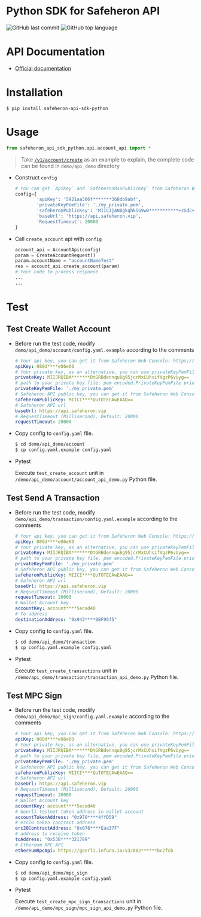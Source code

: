 # Python SDK for Safeheron API

![GitHub last commit](https://img.shields.io/github/last-commit/Safeheron/safeheron-api-sdk-python)
![GitHub top language](https://img.shields.io/github/languages/top/Safeheron/safeheron-api-sdk-python?color=red)

# API Documentation
- [Official documentation](https://docs.safeheron.com/api/index.html)

# Installation

```shell
$ pip install safeheron-api-sdk-python
```

# Usage
```python
from safeheron_api_sdk_python.api.account_api import *
```

> Take [`/v1/account/create`](https://docs.safeheron.com/api/index.html) as an example to explain, the complete code can be found in `demo/api_demo` directory

* Construct `config`
    ```python
    # You can get `ApiKey` and `SafeheronRsaPublicKey` from Safeheron Web Console: https://www.safeheron.com/console.
    config={
            'apiKey': '5921aa306f*******368db9abf', 
            'privateKeyPemFile': './my_private.pem',
            'safeheronPublicKey': 'MIICIjANBgkqhkiG9w0***********+zSdC+8eBdZyI7nMdPIj6xOhUCAwEAAQ==',
            'baseUrl': 'https://api.safeheron.vip',
            'RequestTimeout': 20000
  }
    ```
* Call `create_account` api with `config`
    ```python
    account_api = AccountApi(config)
    param = CreateAccountRequest()
    param.accountName = "accountNameTest"
    res = account_api.create_account(param)
    # Your code to process response
    ...
    ...
    ```

# Test

## Test Create Wallet Account
* Before run the test code, modify `demo/api_demo/account/config.yaml.example` according to the comments
    ```yaml
    # Your api key, you can get it from Safeheron Web Console: https://www.safeheron.com/console.
    apiKey: 080d****e06e60
    # Your private key, as an alternative, you can use privateKeyPemFile to config your private key
    privateKey: MIIJRQIBA*******DtGRBdennqu8g95jcrMxCUhsifVgzP6vUyg==
    # path to your private key file, pem encoded.PrivateKeyPemFile priority is higher than privateKey.
    privateKeyPemFile: './my_private.pem'
    # Safeheron API public key, you can get it from Safeheron Web Console: https://www.safeheron.com/console.
    safeheronPublicKey: MIICI****QuTOTECAwEAAQ==
    # Safeheron API url
    baseUrl: https://api.safeheron.vip
    # RequestTimeout (Millisecond), Default: 20000
    requestTimeout: 20000
    ```
* Copy config to `config.yaml` file.
    ```bash
    $ cd demo/api_demo/account
    $ cp config.yaml.example config.yaml
    ```
* Pytest

  Execute `test_create_account` unit in `/demo/api_demo/account/account_api_demo.py` Python file.

## Test Send A Transaction
* Before run the test code, modify `demo/api_demo/transaction/config.yaml.example` according to the comments
    ```yaml
    # Your api key, you can get it from Safeheron Web Console: https://www.safeheron.com/console.
    apiKey: 080d****e06e60
    # Your private key, as an alternative, you can use privateKeyPemFile to config your private key
    privateKey: MIIJRQIBA*******DtGRBdennqu8g95jcrMxCUhsifVgzP6vUyg==
    # path to your private key file, pem encoded.PrivateKeyPemFile priority is higher than privateKey.
    privateKeyPemFile: './my_private.pem'
    # Safeheron API public key, you can get it from Safeheron Web Console: https://www.safeheron.com/console.
    safeheronPublicKey: MIICI****QuTOTECAwEAAQ==
    # Safeheron API url
    baseUrl: https://api.safeheron.vip
    # RequestTimeout (Millisecond), Default: 20000
    requestTimeout: 20000
    # Wallet Account key
    accountKey: account****5ecad40
    # To address
    destinationAddress: "0x943****0BF95f5"
    ```
* Copy config to `config.yaml` file.
    ```bash
    $ cd demo/api_demo/transaction
    $ cp config.yaml.example config.yaml
    ```
* Pytest

  Execute `test_create_transactions` unit in `/demo/api_demo/transaction/transaction_api_demo.py` Python file.


## Test MPC Sign
* Before run the test code, modify `demo/api_demo/mpc_sign/config.yaml.example` according to the comments
    ```yaml
    # Your api key, you can get it from Safeheron Web Console: https://www.safeheron.com/console.
    apiKey: 080d****e06e60
    # Your private key, as an alternative, you can use privateKeyPemFile to config your private key
    privateKey: MIIJRQIBA*******DtGRBdennqu8g95jcrMxCUhsifVgzP6vUyg==
    # path to your private key file, pem encoded.PrivateKeyPemFile priority is higher than privateKey.
    privateKeyPemFile: './my_private.pem'
    # Safeheron API public key, you can get it from Safeheron Web Console: https://www.safeheron.com/console.
    safeheronPublicKey: MIICI****QuTOTECAwEAAQ==
    # Safeheron API url
    baseUrl: https://api.safeheron.vip
    # RequestTimeout (Millisecond), Default: 20000
    requestTimeout: 20000
    # Wallet Account key
    accountKey: account****5ecad40
    # Goerli testnet token address in wallet account
    accountTokenAddress: "0x970****4ffD59"
    # erc20 token contract address
    erc20ContractAddress: "0x078****Eaa37F"
    # address to receive token
    toAddress: "0x53B****321789"
    # Ethereum RPC API
    ethereumRpcApi: https://goerli.infura.io/v3/802******bc2fcb
    ```

* Copy config to `config.yaml` file.
    ```bash
    $ cd demo/api_demo/mpc_sign
    $ cp config.yaml.example config.yaml
    ```
* Pytest

  Execute `test_create_mpc_sign_transactions` unit in `/demo/api_demo/mpc_sign/mpc_sign_api_demo.py` Python file.

